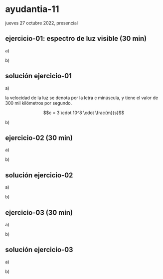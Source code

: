 # ayudantia-11

jueves 27 octubre 2022, presencial

## ejercicio-01: espectro de luz visible (30 min)

a)

b)

## solución ejercicio-01

a)

la velocidad de la luz se denota por la letra c minúscula, y tiene el valor de 300 mil kilómetros por segundo.

$$c = 3 \cdot 10^8 \cdot \frac{m}{s}$$

b)

## ejercicio-02 (30 min)

a)

b)

## solución ejercicio-02

a)

b)

## ejercicio-03 (30 min)

a)

b)

## solución ejercicio-03

a)

b)
